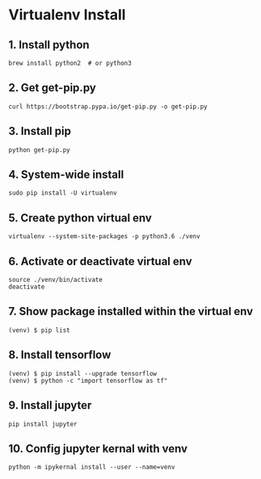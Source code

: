 # Virtualenv Install

## 1. Install python
```
brew install python2  # or python3 
```
## 2. Get get-pip.py
```
curl https://bootstrap.pypa.io/get-pip.py -o get-pip.py
```
## 3. Install pip
```
python get-pip.py
```
## 4. System-wide install
```
sudo pip install -U virtualenv
```
## 5. Create python virtual env
```
virtualenv --system-site-packages -p python3.6 ./venv
```
## 6. Activate or deactivate virtual env
```
source ./venv/bin/activate
deactivate
```
## 7. Show package installed within the virtual env
```
(venv) $ pip list
```
## 8. Install tensorflow
```
(venv) $ pip install --upgrade tensorflow
(venv) $ python -c "import tensorflow as tf"
```
## 9. Install jupyter
```
pip install jupyter
```
## 10. Config jupyter kernal with venv
```
python -m ipykernal install --user --name=venv
```
